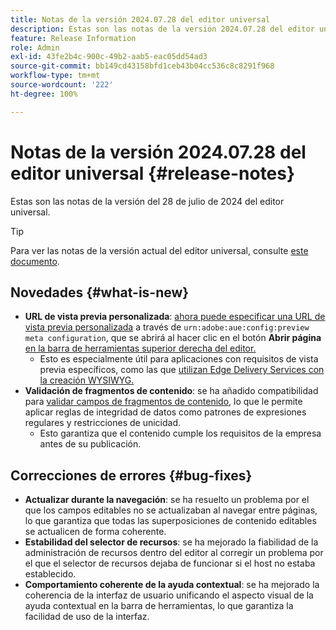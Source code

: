 ```yaml
---
title: Notas de la versión 2024.07.28 del editor universal
description: Estas son las notas de la versión 2024.07.28 del editor universal.
feature: Release Information
role: Admin
exl-id: 43fe2b4c-900c-49b2-aab5-eac05dd54ad3
source-git-commit: bb149cd43158bfd1ceb43b04cc536c8c8291f968
workflow-type: tm+mt
source-wordcount: '222'
ht-degree: 100%

---
```


# Notas de la versión 2024.07.28 del editor universal {#release-notes}

Estas son las notas de la versión del 28 de julio de 2024 del editor universal.

>[!TIP]
>
>Para ver las notas de la versión actual del editor universal, consulte [este documento](/help/release-notes/universal-editor/current.md).

## Novedades {#what-is-new}

* **URL de vista previa personalizada**: [ahora puede especificar una URL de vista previa personalizada](/help/implementing/universal-editor/customizing.md#custom-preview-urls) a través de `urn:adobe:aue:config:preview meta configuration`, que se abrirá al hacer clic en el botón **Abrir página** [en la barra de herramientas superior derecha del editor.](/help/sites-cloud/authoring/universal-editor/navigation.md#universal-editor-toolbar)
   * Esto es especialmente útil para aplicaciones con requisitos de vista previa específicos, como las que [utilizan Edge Delivery Services con la creación WYSIWYG.](https://www.aem.live/docs/aem-authoring)
* **Validación de fragmentos de contenido**: se ha añadido compatibilidad para [validar campos de fragmentos de contenido](/help/assets/content-fragments/content-fragments-models.md#validation), lo que le permite aplicar reglas de integridad de datos como patrones de expresiones regulares y restricciones de unicidad.
   * Esto garantiza que el contenido cumple los requisitos de la empresa antes de su publicación.

## Correcciones de errores {#bug-fixes}

* **Actualizar durante la navegación**: se ha resuelto un problema por el que los campos editables no se actualizaban al navegar entre páginas, lo que garantiza que todas las superposiciones de contenido editables se actualicen de forma coherente.
* **Estabilidad del selector de recursos**: se ha mejorado la fiabilidad de la administración de recursos dentro del editor al corregir un problema por el que el selector de recursos dejaba de funcionar si el host no estaba establecido.
* **Comportamiento coherente de la ayuda contextual**: se ha mejorado la coherencia de la interfaz de usuario unificando el aspecto visual de la ayuda contextual en la barra de herramientas, lo que garantiza la facilidad de uso de la interfaz.
